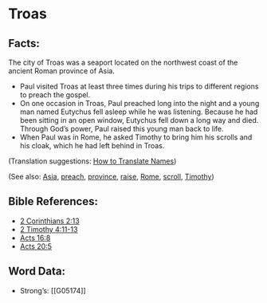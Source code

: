 # Troas

## Facts:

The city of Troas was a seaport located on the northwest coast of the ancient Roman province of Asia.

* Paul visited Troas at least three times during his trips to different regions to preach the gospel.
* On one occasion in Troas, Paul preached long into the night and a young man named Eutychus fell asleep while he was listening. Because he had been sitting in an open window, Eutychus fell down a long way and died. Through God’s power, Paul raised this young man back to life.
* When Paul was in Rome, he asked Timothy to bring him his scrolls and his cloak, which he had left behind in Troas.

(Translation suggestions: [How to Translate Names](../../translate/translate-names))

(See also: [Asia](../names/asia.md), [preach](../other/preach.md), [province](../other/province.md), [raise](../other/raise.md), [Rome](../names/rome.md), [scroll](../other/scroll.md), [Timothy](../names/timothy.md))

## Bible References:

* [2 Corinthians 2:13](rc://en/tn/help/2co/02/13)
* [2 Timothy 4:11-13](rc://en/tn/help/2ti/04/11)
* [Acts 16:8](rc://en/tn/help/act/16/08)
* [Acts 20:5](rc://en/tn/help/act/20/05)

## Word Data:

* Strong’s: [[G05174]]
